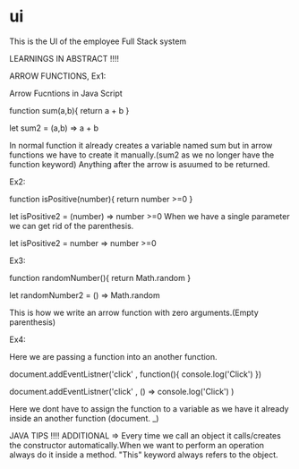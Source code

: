 # ui
 This is the UI of the employee Full Stack system

 LEARNINGS IN ABSTRACT !!!!

ARROW FUNCTIONS,
Ex1:

 Arrow Fucntions in Java Script

 function sum(a,b){
    return a + b
 }

 let sum2 = (a,b) => a + b


In normal function it already creates a variable named sum but in arrow functions we have to create it manually.(sum2 as we no longer have the function keyword)
Anything after the arrow is asuumed to be returned.


Ex2:

function isPositive(number){
    return number >=0
}

let isPositive2 = (number) => number >=0
When we have a single parameter we can get rid of the parenthesis.

let isPositive2 = number => number >=0

Ex3:

function randomNumber(){
    return Math.random
}

let randomNumber2 = () => Math.random

This is how we write an arrow function with zero arguments.(Empty parenthesis)

Ex4:

Here we are passing a function into an another function.

document.addEventListner('click' , function(){
    console.log('Click')
})

document.addEventListner('click' , () => console.log('Click') )

Here we dont have to assign the function to a variable as we have it already inside an another function (document. _)


JAVA TIPS !!!!
ADDITIONAL => Every time we call an object it calls/creates the constructor automatically.When we want to perform an operation always do it inside a method.
"This" keyword always refers to the object. 
















